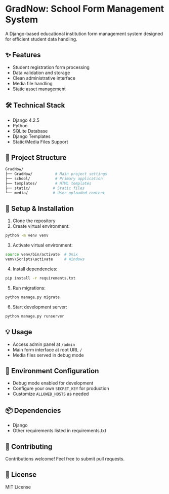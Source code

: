 # GradNow: School Form Management System

A Django-based educational institution form management system designed for efficient student data handling.

## ✨ Features

- Student registration form processing
- Data validation and storage
- Clean administrative interface
- Media file handling
- Static asset management

## 🛠️ Technical Stack

- Django 4.2.5
- Python
- SQLite Database
- Django Templates
- Static/Media Files Support

## 🚀 Project Structure

```bash
GradNow/
├── GradNow/          # Main project settings
├── school/           # Primary application
├── templates/        # HTML templates
├── static/          # Static files
└── media/           # User uploaded content
```

## 🔧 Setup & Installation

1. Clone the repository
2. Create virtual environment:

```bash
python -m venv venv
```

3. Activate virtual environment:

```bash
source venv/bin/activate  # Unix
venv\Scripts\activate     # Windows
```

4. Install dependencies:

```bash
pip install -r requirements.txt
```

5. Run migrations:

```bash
python manage.py migrate
```

6. Start development server:

```bash
python manage.py runserver
```

## 💡 Usage

* Access admin panel at `/admin`
* Main form interface at root URL `/`
* Media files served in debug mode

## 🔐 Environment Configuration

* Debug mode enabled for development
* Configure your own `SECRET_KEY` for production
* Customize `ALLOWED_HOSTS` as needed

## 📦 Dependencies

* Django
* Other requirements listed in requirements.txt

## 🤝 Contributing

Contributions welcome! Feel free to submit pull requests.

## 📝 License

MIT License
